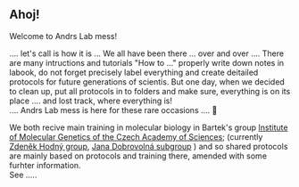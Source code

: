 ## Ahoj! 

Welcome to Andrs Lab mess!

 .... let's call is how it is ... We all have been there ... over and over .... There are many intructions and tutorials "How to ..." properly write down notes in labook, do not forget precisely label everything and create deitailed protocols for future generations of scientis. But one day, when we decided to clean up, put all protocols in to folders and make sure, everything is on its place .... and lost track, where everything is! <br>
.... Andrs Lab mess is here for these rare occasions .... :paperclip: <br>

We both recive main training in molecular biology in Bartek's group [Institute of Molecular Genetics
of the Czech Academy of Sciences](https://www.img.cas.cz/en/); (currently [Zdeněk Hodný group](https://www.img.cas.cz/skupina/zdenek-hodny), [Jana Dobrovolná subgroup](https://www.img.cas.cz/group/libor-macurek/) ) and so shared protocols are mainly based on protocols and training there, amended with some furhter information. <br>
See ..... 



<!--
Create repository Ackoledgmend
-->


<!--
**andrslabmess/andrslabmess** is a ✨ _special_ ✨ repository because its `README.md` (this file) appears on your GitHub profile.

Here are some ideas to get you started:

- 🔭 I’m currently working on ...
- 🌱 I’m currently learning ...
- 👯 I’m looking to collaborate on ...
- 🤔 I’m looking for help with ...
- 💬 Ask me about ...
- 📫 How to reach me: ...
- 😄 Pronouns: ...
- ⚡ Fun fact: ...
-->
